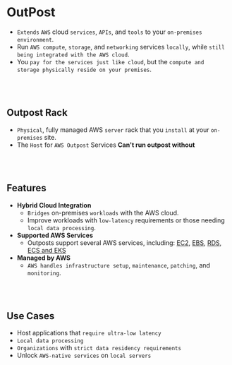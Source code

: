 # OutPost

* `Extends` `AWS` cloud `services`, `APIs`, and `tools` to your `on-premises environment`.
* Run `AWS compute`, `storage`, and `networking` services `locally`, while `still being integrated with the AWS cloud`.
* You `pay for the services just like cloud`, but the `compute and storage physically reside on your premises`.

<br><br>

## Outpost Rack
* `Physical`, fully managed AWS `server` rack that you `install` at your `on-premises` site.
* The `Host` for `AWS Outpost` Services
**Can't run outpost without**

<br><br>

## Features
* **Hybrid Cloud Integration**
    * `Bridges` on-premises `workloads` with the AWS cloud.
    * Improve workloads with `low-latency` requirements or those needing `local data processing`.
* **Supported AWS Services**
    * Outposts support several AWS services, including: [EC2](), [EBS](), [RDS](), [ECS and EKS]()
* **Managed by AWS**
    * `AWS handles infrastructure setup`, `maintenance`, `patching`, and `monitoring`.

<br><br>

## Use Cases
* Host applications that `require ultra-low latency`
* `Local data processing`
* `Organizations` with `strict data residency requirements`
* Unlock `AWS-native services` on `local servers`